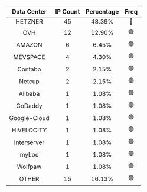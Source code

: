 | Data Center | IP Count | Percentage | Freq |
|:------------:|:--------:|:-----------:|:-----:|
| HETZNER | 45 | 48.39% | 🔴 |
| OVH | 12 | 12.90% | 🟢 |
| AMAZON | 6 | 6.45% | 🟢 |
| MEVSPACE | 4 | 4.30% | 🟢 |
| Contabo | 2 | 2.15% | 🟢 |
| Netcup | 2 | 2.15% | 🟢 |
| Alibaba | 1 | 1.08% | 🟢 |
| GoDaddy | 1 | 1.08% | 🟢 |
| Google-Cloud | 1 | 1.08% | 🟢 |
| HIVELOCITY | 1 | 1.08% | 🟢 |
| Interserver | 1 | 1.08% | 🟢 |
| myLoc | 1 | 1.08% | 🟢 |
| Wolfpaw | 1 | 1.08% | 🟢 |
| OTHER | 15 | 16.13% | 🟢 |